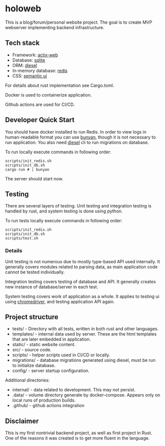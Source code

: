 # holoweb

This is a blog/forum/personal website project. The goal is to create MVP webserver
implementing backend infrastructure.

## Tech stack

* Framework: [actix-web](https://actix.rs)
* Database: [sqlite](https://www.sqlite.org/index.html)
* ORM: [diesel](https://diesel.rs/)
* In-memory database: [redis](https://redis.io/)
* CSS: [semantic ui](https://semantic-ui.com/)

For details about rust implementation see Cargo.toml.

Docker is used to containerize application.

Github actions are used for CI/CD.

## Developer Quick Start

You should have docker installed to run Redis.
In order to view logs in human-readable format you can use [bunyan](https://crates.io/crates/bunyan),
though it is not necessary to run application.
You also need [diesel](https://diesel.rs/) cli to run migrations on database.

To run locally execute commands in following order:

```shell
scripts/init_redis.sh
scripts/init_db.sh
cargo run # | bunyan
```

The server should start now.

## Testing

There are several layers of testing. Unit testing and integration testing is handled
by rust, and system testing is done using python.

To run tests locally execute commands in following order:

```shell
scripts/init_redis.sh
scripts/init_db.sh
scripts/test.sh
```

### Details

Unit testing is not numerous due to mostly type-based API used internally.
It generally covers modules related to parsing data, as main application code
cannot be tested individually.

Integration testing covers testing of database and API. It generally creates new instance
of database/server in each test.

System testing covers work of application as a whole. It applies to testing ui using
[chromedriver](https://chromedriver.chromium.org/), and testing application API again.

## Project structure

* tests/ - Directory with all tests, written in both rust and other languages.
* templates/ - internal data used by server. These are the html templates that are later embedded in application.
* static/ - static website content.
* src/ - source code.
* scripts/ - helper scripts used in CI/CD or locally.
* migrations/ - database migrations generated using diesel, must be run to initialize database.
* config/ - server startup configuration.

Additional directories:
* internal/ - data related to development. This may not persist.
* .data/ - volume directory generate by docker-compose. Appears only on local runs of production builds.
* .github/ - github actions integration

## Disclaimer

This is my first nontrivial backend project, as well as first project in Rust.
One of the reasons it was created is to get more fluent in the language.
